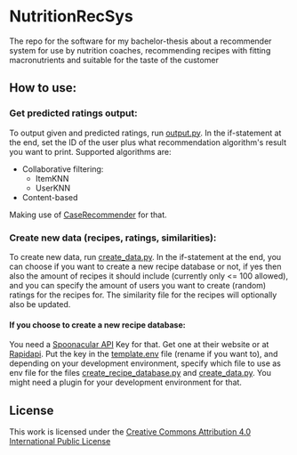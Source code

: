# NutritionRecSys
The repo for the software for my bachelor-thesis about a recommender system for use by nutrition coaches, recommending recipes with fitting macronutrients and suitable for the taste of the customer

## How to use:

### Get predicted ratings output:
To output given and predicted ratings, run [output.py](/Run/output.py).
In the if-statement at the end, set the ID of the user plus what recommendation algorithm's result you want to print.
Supported algorithms are:
- Collaborative filtering:
  - ItemKNN
  - UserKNN
- Content-based

Making use of [CaseRecommender](https://github.com/caserec/CaseRecommender) for that.

### Create new data (recipes, ratings, similarities):
To create new data, run [create_data.py](/Run/create_data.py).
In the if-statement at the end, you can choose if you want to create a new recipe database or not, if yes then also the amount of recipes it should include (currently only <= 100 allowed), and you can specify the amount of users you want to create (random) ratings for the recipes for. The similarity file for the recipes will optionally also be updated.

#### If you choose to create a new recipe database:
You need a [Spoonacular API](https://spoonacular.com/) Key for that. Get one at their website or at [Rapidapi](https://rapidapi.com/spoonacular/api/recipe-food-nutrition). Put the key in the [template.env](/Envs/template.env) file (rename if you want to), and depending on your development environment, specify which file to use as env file for the files [create_recipe_database.py](/Create_data/create_recipe_database.py) and [create_data.py](/Run/create_data.py). You might need a plugin for your development environment for that. 

## License
This work is licensed under the [Creative Commons Attribution 4.0 International Public License](/LICENSE)
